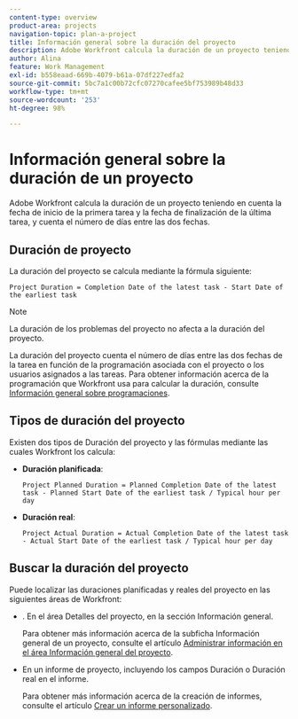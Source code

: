 ```yaml
---
content-type: overview
product-area: projects
navigation-topic: plan-a-project
title: Información general sobre la duración del proyecto
description: Adobe Workfront calcula la duración de un proyecto teniendo en cuenta la fecha de inicio de la primera tarea y la fecha de finalización de la última tarea, y cuenta el número de días entre las dos fechas.
author: Alina
feature: Work Management
exl-id: b558eaad-669b-4079-b61a-07df227edfa2
source-git-commit: 5bc7a1c00b72cfc07270cafee5bf753989b48d33
workflow-type: tm+mt
source-wordcount: '253'
ht-degree: 98%

---
```


# Información general sobre la duración de un proyecto

Adobe Workfront calcula la duración de un proyecto teniendo en cuenta la fecha de inicio de la primera tarea y la fecha de finalización de la última tarea, y cuenta el número de días entre las dos fechas.

## Duración de proyecto

La duración del proyecto se calcula mediante la fórmula siguiente:

```
Project Duration = Completion Date of the latest task - Start Date of the earliest task
```

>[!NOTE]
>
>La duración de los problemas del proyecto no afecta a la duración del proyecto.

La duración del proyecto cuenta el número de días entre las dos fechas de la tarea en función de la programación asociada con el proyecto o los usuarios asignados a las tareas. Para obtener información acerca de la programación que Workfront usa para calcular la duración, consulte [Información general sobre programaciones](../../../administration-and-setup/set-up-workfront/configure-timesheets-schedules/schedules-overview.md).

## Tipos de duración del proyecto

Existen dos tipos de Duración del proyecto y las fórmulas mediante las cuales Workfront los calcula:

<!--
<p data-mc-conditions="QuicksilverOrClassic.Draft mode">(NOTE: Check these formulas? Should they be divided by the hours per day?!) </p>
-->

* **Duración planificada**:

  ```
  Project Planned Duration = Planned Completion Date of the latest task - Planned Start Date of the earliest task / Typical hour per day
  ```

* **Duración real**:

  ```
  Project Actual Duration = Actual Completion Date of the latest task - Actual Start Date of the earliest task / Typical hour per day
  ```

## Buscar la duración del proyecto

Puede localizar las duraciones planificadas y reales del proyecto en las siguientes áreas de Workfront:

* . En el área Detalles del proyecto, en la sección Información general.

  Para obtener más información acerca de la subficha Información general de un proyecto, consulte el artículo [Administrar información en el área Información general del proyecto](../../../manage-work/projects/manage-projects/understand-project-overview-area.md).

* En un informe de proyecto, incluyendo los campos Duración o Duración real en el informe.

  Para obtener más información acerca de la creación de informes, consulte el artículo [Crear un informe personalizado](../../../reports-and-dashboards/reports/creating-and-managing-reports/create-custom-report.md).
